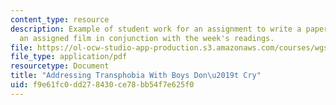 ```yaml
---
content_type: resource
description: Example of student work for an assignment to write a paper that addresses
  an assigned film in conjunction with the week's readings.
file: https://ol-ocw-studio-app-production.s3.amazonaws.com/courses/wgs-640-screen-women-body-narratives-in-popular-american-film-spring-2014/f9e61fc0dd278430ce78bb54f7e625f0_MITWGS_640S14_BysDntCry_HS.pdf
file_type: application/pdf
resourcetype: Document
title: "Addressing Transphobia With Boys Don\u2019t Cry"
uid: f9e61fc0-dd27-8430-ce78-bb54f7e625f0
---
```

